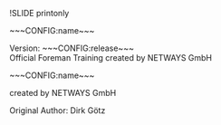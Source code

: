 !SLIDE printonly

<div class="title-page">
    <div class="title-logo"></div>
    <div class="title-name"><p>~~~CONFIG:name~~~</p>
    <div class="title-release">Version: ~~~CONFIG:release~~~</div>
    <div class="title-footer">Official Foreman Training created by NETWAYS GmbH</div>
    </div>
</div>


<!SLIDE noprint>

<div class="title-name"><p>~~~CONFIG:name~~~</p></div>
<div class="title-location"><p>created by NETWAYS GmbH</p></div>
<div class="title-author"><p>Original Author: Dirk G&ouml;tz</p></div>
